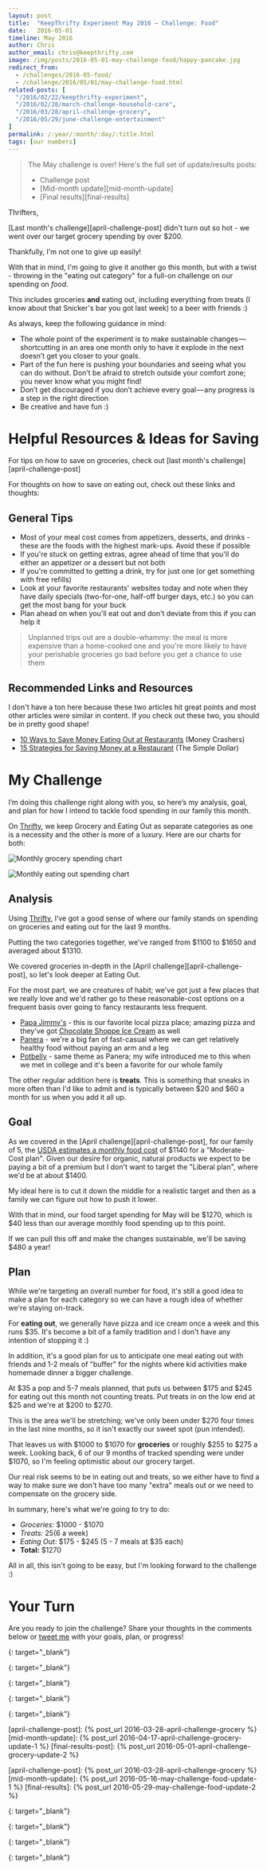 ```yaml
---
layout: post
title:  "KeepThrifty Experiment May 2016 — Challenge: Food"
date:   2016-05-01
timeline: May 2016
author: Chris
author_email: chris@keepthrifty.com
image: /img/posts/2016-05-01-may-challenge-food/happy-pancake.jpg
redirect_from:
  - /challenges/2016-05-food/
  - /challenge/2016/05/01/may-challenge-food.html
related-posts: [
  "/2016/02/22/keepthrifty-experiment",
  "/2016/02/28/march-challenge-household-care",
  "/2016/03/28/april-challenge-grocery",
  "/2016/05/29/june-challenge-entertainment"
]
permalink: /:year/:month/:day/:title.html
tags: [our numbers]
---
```


> The May challenge is over! Here's the full set of update/results posts:
>
>   - Challenge post
>   - [Mid-month update][mid-month-update]
>   - [Final results][final-results]

Thrifters,

[Last month's challenge][april-challenge-post] didn't turn out so hot - we went over our target grocery spending by over $200.

Thankfully, I'm not one to give up easily!

With that in mind, I'm going to give it another go this month, but with a twist - throwing in the "eating out category" for a full-on challenge on our spending on _food_.

This includes groceries __and__ eating out, including everything from treats (I know about that Snicker's bar you got last week) to a beer with friends :)

As always, keep the following guidance in mind:

* The whole point of the experiment is to make sustainable changes — shortcutting in an area one month only to have it explode in the next doesn’t get you closer to your goals.
* Part of the fun here is pushing your boundaries and seeing what you can do without. Don’t be afraid to stretch outside your comfort zone; you never know what you might find!
* Don’t get discouraged if you don’t achieve every goal — any progress is a step in the right direction
* Be creative and have fun :)

# Helpful Resources & Ideas for Saving #

For tips on how to save on groceries, check out [last month's challenge][april-challenge-post]

For thoughts on how to save on eating out, check out these links and thoughts:

## General Tips ##

* Most of your meal cost comes from appetizers, desserts, and drinks - these are the foods with the highest mark-ups. Avoid these if possible
* If you're stuck on getting extras, agree ahead of time that you'll do either an appetizer or a dessert but not both
* If you're committed to getting a drink, try for just one (or get something with free refills)
* Look at your favorite restaurants' websites today and note when they have daily specials (two-for-one, half-off burger days, etc.) so you can get the most bang for your buck
* Plan ahead on when you'll eat out and don't deviate from this if you can help it

> Unplanned trips out are a double-whammy: the meal is more expensive than a home-cooked one and you're more likely to have your perishable groceries go bad before you get a chance to use them

## Recommended Links and Resources ##

I don't have a ton here because these two articles hit great points and most other articles were similar in content. If you check out these two, you should be in pretty good shape!

* [10 Ways to Save Money Eating Out at Restaurants][money-crashers-link] (Money Crashers)
* [15 Strategies for Saving Money at a Restaurant][the-simple-dollar-link] (The Simple Dollar)

# My Challenge #

I’m doing this challenge right along with you, so here’s my analysis, goal, and plan for how I intend to tackle food spending in our family this month.

On [Thrifty][thrifty-link], we keep Grocery and Eating Out as separate categories as one is a necessity and the other is more of a luxury. Here are our charts for both:

![Monthly grocery spending chart][challenge-chart-grocery]

![Monthly eating out spending chart][challenge-chart-eating-out]

## Analysis ##

Using [Thrifty][thrifty-link], I’ve got a good sense of where our family stands on spending on groceries and eating out for the last 9 months.

Putting the two categories together, we've ranged from $1100 to $1650 and averaged about $1310.

We covered groceries in-depth in the [April challenge][april-challenge-post], so let's look deeper at Eating Out.

For the most part, we are creatures of habit; we've got just a few places that we really love and we'd rather go to these reasonable-cost options on a frequent basis over going to fancy restaurants less frequent.

* [Papa Jimmy's][papa-jimmys] - this is our favorite local pizza place; amazing pizza and they've got [Chocolate Shoppe Ice Cream][chocolate-shoppe] as well
* [Panera][panera] - we're a big fan of fast-casual where we can get relatively healthy food without paying an arm and a leg
* [Potbelly][potbelly] - same theme as Panera; my wife introduced me to this when we met in college and it's been a favorite for our whole family

The other regular addition here is __treats__. This is something that sneaks in more often than I'd like to admit and is typically between $20 and $60 a month for us when you add it all up.

## Goal ##

As we covered in the [April challenge][april-challenge-post], for our family of 5, the [USDA estimates a monthly food cost][usda-cost] of $1140 for a "Moderate-Cost plan".  Given our desire for organic, natural products we expect to be paying a bit of a premium but I don't want to target the "Liberal plan", where we'd be at about $1400.

My ideal here is to cut it down the middle for a realistic target and then as a family we can figure out how to push it lower.

With that in mind, our food target spending for May will be $1270, which is $40 less than our average monthly food spending up to this point.

If we can pull this off and make the changes sustainable, we'll be saving $480 a year!

## Plan ##

While we're targeting an overall number for food, it's still a good idea to make a plan for each category so we can have a rough idea of whether we're staying on-track.

For __eating out__, we generally have pizza and ice cream once a week and this runs $35. It's become a bit of a family tradition and I don't have any intention of stopping it :)

In addition, it's a good plan for us to anticipate one meal eating out with friends and 1-2 meals of "buffer" for the nights where kid activities make homemade dinner a bigger challenge.

At $35 a pop and 5-7 meals planned, that puts us between $175 and $245 for eating out this month not counting treats. Put treats in on the low end at $25 and we're at $200 to $270.

This is the area we'll be stretching; we've only been under $270 four times in the last nine months, so it isn't exactly our sweet spot (pun intended).

That leaves us with $1000 to $1070 for __groceries__ or roughly $255 to $275 a week. Looking back, 6 of our 9 months of tracked spending were under $1070, so I'm feeling optimistic about our grocery target.

Our real risk seems to be in eating out and treats, so we either have to find a way to make sure we don't have too many "extra" meals out or we need to compensate on the grocery side.

In summary, here's what we're going to try to do:

* _Groceries:_ $1000 - $1070
* _Treats:_ $25 ($6 a week)
* _Eating Out:_ $175 - $245 (5 - 7 meals at $35 each)
* __Total:__ $1270

All in all, this isn't going to be easy, but I'm looking forward to the challenge :)

# Your Turn #

Are you ready to join the challenge? Share your thoughts in the comments below or [tweet me][tweet-link] with your goals, plan, or progress!

[money-crashers-link]: http://www.moneycrashers.com/save-money-eating-out-restaurants/
{: target="_blank"}

[the-simple-dollar-link]: http://www.thesimpledollar.com/15-strategies-for-saving-money-at-a-restaurant/
{: target="_blank"}

[thrifty-link]: http://tools.keepthrifty.com/
{: target="_blank"}

[tweet-link]: http://twitter.com/home/?status=@keepthrifty%20I%27m%20going%20to%20keep%20thrifty%20this%20month%20with%20the%20KeepThrifty%20Experiment!
{: target="_blank"}

[usda-cost]: http://www.cnpp.usda.gov/sites/default/files/CostofFoodFeb2016.pdf
{: target="_blank"}

[april-challenge-post]: {% post_url 2016-03-28-april-challenge-grocery %}
[mid-month-update]: {% post_url 2016-04-17-april-challenge-grocery-update-1 %}
[final-results-post]: {% post_url 2016-05-01-april-challenge-grocery-update-2 %}

[april-challenge-post]: {% post_url 2016-03-28-april-challenge-grocery %}
[mid-month-update]: {% post_url 2016-05-16-may-challenge-food-update-1 %}
[final-results]: {% post_url 2016-05-29-may-challenge-food-update-2 %}

[papa-jimmys]: http://www.papajimmys.com
{: target="_blank"}

[chocolate-shoppe]: http://www.chocolateshoppeicecream.com/
{: target="_blank"}

[panera]: http://www.panera.com
{: target="_blank"}

[potbelly]: http://www.potbelly.com
{: target="_blank"}

[challenge-chart-grocery]: /img/posts/2016-05-01-april-challenge-grocery-update-2/april-2016-grocery-chart.png
[challenge-chart-eating-out]: /img/posts/2016-05-01-may-challenge-food/april-2016-eating-out-chart.png
